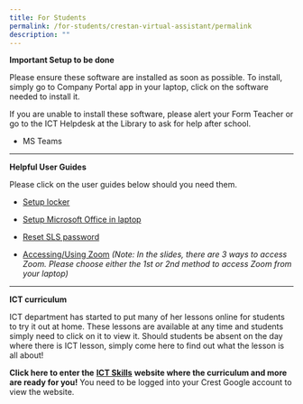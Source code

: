 ```yaml
---
title: For Students
permalink: /for-students/crestan-virtual-assistant/permalink
description: ""
---
```

**Important Setup to be done**

Please ensure these software are installed as soon as possible. To install, simply go to Company Portal app in your laptop, click on the software needed to install it.

If you are unable to install these software, please alert your Form Teacher or go to the ICT Helpdesk at the Library to ask for help after school.

*   MS Teams
    
***

**Helpful User Guides**


Please click on the user guides below should you need them.

*   [Setup locker](https://docs.google.com/presentation/d/1u21bt7aD6vev4s_Xo9AwLpaf_5mv0dTyO2ePjzhs6AQ/edit?usp=sharing)
    
*   [Setup Microsoft Office in laptop](https://docs.google.com/presentation/d/1N0uzwtSXviLArSfeHKsPTYHi7RBOoOqHwLpQYpVHQ3A/edit?usp=sharing)
    
*   [Reset SLS password](https://drive.google.com/file/d/1PTVSybkpO6hyqHWoOJMx8bGxAR9Fj4bV/view?usp=sharing)
    
*   [Accessing/Using Zoom](https://docs.google.com/presentation/d/1_Ng_5zO8lmxKMSNj8Dbxv2w6l9T4FBxY/edit?usp=sharing&ouid=116671995892374653102&rtpof=true&sd=true) _(Note: In the slides, there are 3 ways to access Zoom. Please choose either the_ _1st or 2nd method_ _to access Zoom from your laptop)_
    
***

**ICT curriculum**

ICT department has started to put many of her lessons online for students to try it out at home. These lessons are available at any time and students simply need to click on it to view it. Should students be absent on the day where there is ICT lesson, simply come here to find out what the lesson is all about!

**Click here to enter the** [**ICT Skills**](https://www.google.com/url?q=https%3A%2F%2Fsites.google.com%2Fcrestsec.edu.sg%2Fictskills%2Fhome&sa=D&sntz=1&usg=AOvVaw05K-_-LkbthwIGw9OHT-oU) **website where the curriculum and more are ready for you!** You need to be logged into your Crest Google account to view the website.